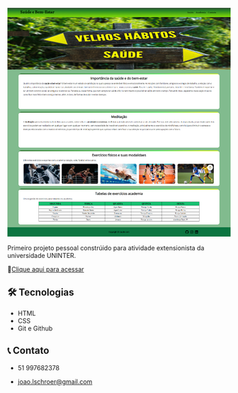 ![preview](./github/preview.png)

Primeiro projeto pessoal constrúido para atividade
extensionista da universidade UNINTER.

🔗[Clique aqui para acessar](https://joao-lschroer.github.io/saude-e-bem-estar/)

## 🛠 Tecnologias

- HTML
- CSS
- Git e Github

## 📞 Contato

- 51 997682378

- joao.lschroer@gmail.com
